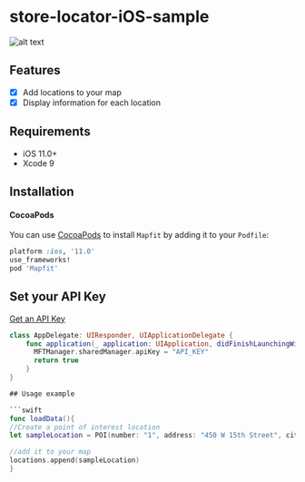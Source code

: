 # store-locator-iOS-sample
![alt text](https://github.com/mapfit/store-locator-iOS-sample/master/StoreLocator-iOS.png)

## Features

- [x] Add locations to your map
- [x] Display information for each location

## Requirements

- iOS 11.0+
- Xcode 9

## Installation

#### CocoaPods
You can use [CocoaPods](http://cocoapods.org/) to install `Mapfit` by adding it to your `Podfile`:

```ruby
platform :ios, '11.0'
use_frameworks!
pod 'Mapfit'
```

## Set your API Key

[Get an API Key](https://mapfit.com/getstarted)
```swift
class AppDelegate: UIResponder, UIApplicationDelegate {
    func application(_ application: UIApplication, didFinishLaunchingWithOptions launchOptions: [UIApplicationLaunchOptionsKey: Any]?) -> Bool {
      MFTManager.sharedManager.apiKey = "API_KEY"
      return true
    }
}

## Usage example

```swift
func loadData(){
//Create a point of interest location
let sampleLocation = POI(number: "1", address: "450 W 15th Street", city: "Manhattan", state: "NY", zipCode: "10014", primaryPhoneNumber: "(347) 387-7428", secondaryPhoneNumber: "(202) 555-0164", coordinate: CLLocationCoordinate2D(latitude: 40.74405, longitude: -73.99324), neighborhood: "Chelsea")

//add it to your map
locations.append(sampleLocation)
}
```
